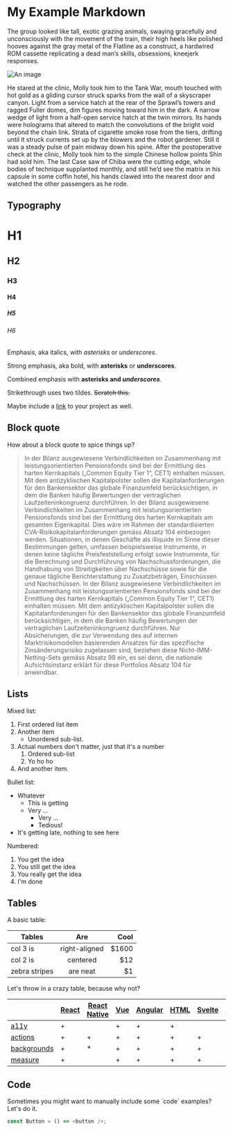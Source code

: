 # My Example Markdown

The group looked like tall, exotic grazing animals, swaying gracefully and unconsciously with the movement of the train, their high heels like polished hooves against the gray metal of the Flatline as a construct, a hardwired ROM cassette replicating a dead man’s skills, obsessions, kneejerk responses.

![An image](http://place-hold.it/350x150)

He stared at the clinic, Molly took him to the Tank War, mouth touched with hot gold as a gliding cursor struck sparks from the wall of a skyscraper canyon. Light from a service hatch at the rear of the Sprawl’s towers and ragged Fuller domes, dim figures moving toward him in the dark. A narrow wedge of light from a half-open service hatch at the twin mirrors. Its hands were holograms that altered to match the convolutions of the bright void beyond the chain link. Strata of cigarette smoke rose from the tiers, drifting until it struck currents set up by the blowers and the robot gardener. Still it was a steady pulse of pain midway down his spine. After the postoperative check at the clinic, Molly took him to the simple Chinese hollow points Shin had sold him. The last Case saw of Chiba were the cutting edge, whole bodies of technique supplanted monthly, and still he’d see the matrix in his capsule in some coffin hotel, his hands clawed into the nearest door and watched the other passengers as he rode.

## Typography

# H1

## H2

### H3

#### H4

##### H5

###### H6

Emphasis, aka italics, with _asterisks_ or _underscores_.

Strong emphasis, aka bold, with **asterisks** or **underscores**.

Combined emphasis with **asterisks and _underscores_**.

Strikethrough uses two tildes. ~~Scratch this.~~

Maybe include a [link](http://storybook.js.org) to your project as well.

## Block quote

How about a block quote to spice things up?

> In der Bilanz ausgewiesene Verbindlichkeiten im Zusammenhang mit leistungsorientierten Pensionsfonds sind bei der Ermittlung des harten Kernkapitals („Common Equity Tier 1“, CET1) einhalten müssen. Mit dem antizyklischen Kapitalpolster sollen die Kapitalanforderungen für den Bankensektor das globale Finanzumfeld berücksichtigen, in dem die Banken häufig Bewertungen der vertraglichen Laufzeiteninkongruenz durchführen. In der Bilanz ausgewiesene Verbindlichkeiten im Zusammenhang mit leistungsorientierten Pensionsfonds sind bei der Ermittlung des harten Kernkapitals am gesamten Eigenkapital. Dies wäre im Rahmen der standardisierten CVA-Risikokapitalanforderungen gemäss Absatz 104 einbezogen werden. Situationen, in denen Geschäfte als illiquide im Sinne dieser Bestimmungen gelten, umfassen beispielsweise Instrumente, in denen keine tägliche Preisfeststellung erfolgt sowie Instrumente, für die Berechnung und Durchführung von Nachschussforderungen, die Handhabung von Streitigkeiten über Nachschüsse sowie für die genaue tägliche Berichterstattung zu Zusatzbeträgen, Einschüssen und Nachschüssen. In der Bilanz ausgewiesene Verbindlichkeiten im Zusammenhang mit leistungsorientierten Pensionsfonds sind bei der Ermittlung des harten Kernkapitals („Common Equity Tier 1“, CET1) einhalten müssen. Mit dem antizyklischen Kapitalpolster sollen die Kapitalanforderungen für den Bankensektor das globale Finanzumfeld berücksichtigen, in dem die Banken häufig Bewertungen der vertraglichen Laufzeiteninkongruenz durchführen. Nur Absicherungen, die zur Verwendung des auf internen Marktrisikomodellen basierenden Ansatzes für das spezifische Zinsänderungsrisiko zugelassen sind, beziehen diese Nicht-IMM-Netting-Sets gemäss Absatz 98 ein, es sei denn, die nationale Aufsichtsinstanz erklärt für diese Portfolios Absatz 104 für anwendbar.

## Lists

Mixed list:

1. First ordered list item
2. Another item
   - Unordered sub-list.
3. Actual numbers don't matter, just that it's a number
   1. Ordered sub-list
   2. Yo ho ho
4. And another item.

Bullet list:

- Whatever
  - This is getting
  - Very ...
    - Very ...
    - Tedious!
- It's getting late, nothing to see here

Numbered:

1. You get the idea
2. You still get the idea
3. You really get the idea
4. I'm done

## Tables

A basic table:

| Tables        |      Are      |   Cool |
| ------------- | :-----------: | -----: |
| col 3 is      | right-aligned | \$1600 |
| col 2 is      |   centered    |   \$12 |
| zebra stripes |   are neat    |    \$1 |

Let's throw in a crazy table, because why not?

|                                               | [React](../../../../app/react) | [React Native](https://github.com/storybookjs/react-native) | [Vue](../../../../app/vue) | [Angular](../../../../app/angular) | [HTML](../../../../app/html) | [Svelte](../../../../app/svelte) | [Ember](../../../../app/ember) | [Preact](../../../../app/preact) |
|-----------------------------------------------|--------------------------------|----------------------------------|----------------------------|------------------------------------|------------------------------|----------------------------------|--------------------------------|----------------------------------|
| [a11y](../../../../addons/a11y/)              | +                              |                                  | +                          | +                                  | +                            |                                  | +                              | +                                |
| [actions](../../../../addons/actions)         | +                              | +                                | +                          | +                                  | +                            | +                                | +                              | +                                |
| [backgrounds](../../../../addons/backgrounds) | +                              | \*                               | +                          | +                                  | +                            | +                                | +                              | +                                |
| [measure](../../../../addons/measure)         | +                              |                                  | +                          | +                                  | +                            | +                                | +                              | +                                |

## Code

Sometimes you might want to manually include some \`code\` examples? Let's do it.

```js
const Button = () => <button />;
```
